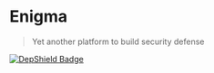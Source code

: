 # Enigma

> Yet another platform to build security defense

[![DepShield Badge](https://depshield.sonatype.org/badges/cyw0ng/enigma/depshield.svg)](https://depshield.github.io)
